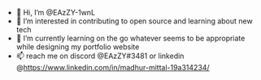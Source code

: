 - 👋 Hi, I’m @EAzZY-1wnL
- 👀 I’m interested in contributing to open source and learning about new tech 
- 🌱 I’m currently learning on the go whatever seems to be appropriate while designing my portfolio website
- 📫 reach me on discord @EAzZY#3481 or linkedin @https://www.linkedin.com/in/madhur-mittal-19a314234/

<!---
EAzZY-1wnL/EAzZY-1wnL is a ✨ special ✨ repository because its `README.md` (this file) appears on your GitHub profile.
You can click the Preview link to take a look at your changes.
- 💞️ I’m looking to collaborate on ...
--->

